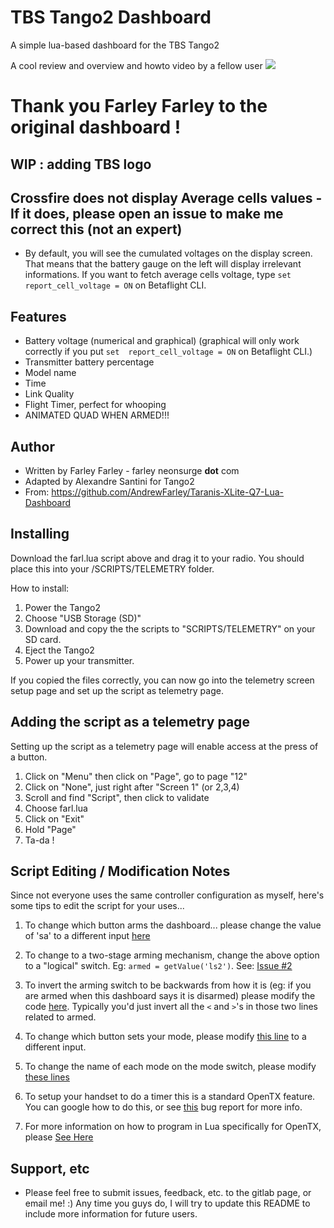 # TBS Tango2 Dashboard
A simple lua-based dashboard for the TBS Tango2

A cool review and overview and howto video by a fellow user
[![](http://img.youtube.com/vi/ijMYaCudgWI/0.jpg)](http://www.youtube.com/watch?v=ijMYaCudgWI "Farleys Lua Dashboard - by DroneRacer101")

# Thank you Farley Farley to the original dashboard !

## WIP : adding TBS logo 

## Crossfire does not display Average cells values - If it does, please open an issue to make me correct this (not an expert)
* By default, you will see the cumulated voltages on the display screen. That means that the battery gauge on the left will display irrelevant informations. If you want to fetch average cells voltage, type `set report_cell_voltage = ON` on Betaflight CLI.

## Features
* Battery voltage (numerical and graphical) (graphical will only work correctly if you put `set  report_cell_voltage = ON` on Betaflight CLI.)
* Transmitter battery percentage
* Model name
* Time
* Link Quality
* Flight Timer, perfect for whooping
* ANIMATED QUAD WHEN ARMED!!!

## Author
* Written by Farley Farley - farley <at> neonsurge __dot__ com
* Adapted by Alexandre Santini for Tango2
* From: https://github.com/AndrewFarley/Taranis-XLite-Q7-Lua-Dashboard

## Installing

Download the farl.lua script above and drag it to your radio. You should place this into your /SCRIPTS/TELEMETRY folder.

How to install:

1. Power the Tango2
2. Choose "USB Storage (SD)"
3. Download and copy the the scripts to "SCRIPTS/TELEMETRY" on your SD card.
4. Eject the Tango2
5. Power up your transmitter.

If you copied the files correctly, you can now go into the telemetry screen setup page and set up the script as telemetry page.

## Adding the script as a telemetry page
Setting up the script as a telemetry page will enable access at the press of a button.  
1. Click on "Menu" then click on "Page", go to page "12"
2. Click on "None", just right after "Screen 1" (or 2,3,4)
3. Scroll and find "Script", then click to validate
4. Choose farl.lua
5. Click on "Exit"
6. Hold "Page"
7. Ta-da !

## Script Editing / Modification Notes
Since not everyone uses the same controller configuration as myself, here's some tips to edit the script for your uses...

1. To change which button arms the dashboard... please change the value of 'sa' to a different input [here](https://github.com/AndrewFarley/Taranis-XLite-Q7-Lua-Dashboard/blob/master/farl.lua#L417)

1. To change to a two-stage arming mechanism, change the above option to a "logical" switch.  Eg: `armed = getValue('ls2')`.  See: [Issue #2](https://github.com/AndrewFarley/Taranis-XLite-Q7-Lua-Dashboard/issues/2)

1. To invert the arming switch to be backwards from how it is (eg: if you are armed when this dashboard says it is disarmed) please modify the code [here](https://github.com/AndrewFarley/Taranis-XLite-Q7-Lua-Dashboard/blob/master/farl.lua#L485).  Typically you'd just invert all the `<` and `>`'s in those two lines related to armed.

1. To change which button sets your mode, please modify [this line](https://github.com/AndrewFarley/Taranis-XLite-Q7-Lua-Dashboard/blob/master/farl.lua#L421) to a different input.

1. To change the name of each mode on the mode switch, please modify [these lines](https://github.com/AndrewFarley/Taranis-XLite-Q7-Lua-Dashboard/blob/master/farl.lua#L462)

1. To setup your handset to do a timer this is a standard OpenTX feature.  You can google how to do this, or see [this](https://github.com/AndrewFarley/Taranis-XLite-Q7-Lua-Dashboard/issues/1#issuecomment-467408335) bug report for more info.

1. For more information on how to program in Lua specifically for OpenTX, please [See Here](https://opentx.gitbooks.io/opentx-2-2-lua-reference-guide/content/)



## Support, etc
* Please feel free to submit issues, feedback, etc. to the gitlab page, or email me!  :)  Any time you guys do, I will try to update this README to include more information for future users.
